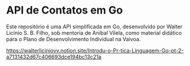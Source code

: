 # API de Contatos em Go

Este repositório é uma API simplificada em Go, desenvolvido por Walter Licínio S. B. Filho, sob mentoria de Aníbal Vilela, como material didático para o Plano de Desenvolvimento Individual na Vaivoa.


https://walterliciniovv.notion.site/Introdu-o-Pr-tica-Linguagem-Go-pt-2-a7131432d67c406693dce194bc13c21a
